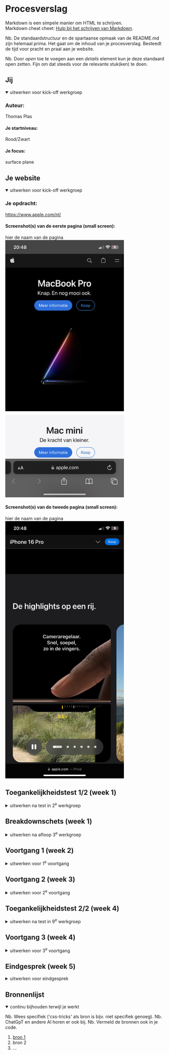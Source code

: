 # Procesverslag
Markdown is een simpele manier om HTML te schrijven.  
Markdown cheat cheet: [Hulp bij het schrijven van Markdown](https://github.com/adam-p/markdown-here/wiki/Markdown-Cheatsheet).

Nb. De standaardstructuur en de spartaanse opmaak van de README.md zijn helemaal prima. Het gaat om de inhoud van je procesverslag. Besteedt de tijd voor pracht en praal aan je website.

Nb. Door *open* toe te voegen aan een *details* element kun je deze standaard open zetten. Fijn om dat steeds voor de relevante stuk(ken) te doen.





## Jij

<details open>
  <summary>uitwerken voor kick-off werkgroep</summary>

  ### Auteur:
  Thomas Plas

  #### Je startniveau:
  Rood/Zwart

  #### Je focus:
  surface plane
 
</details>





## Je website

<details open>
  <summary>uitwerken voor kick-off werkgroep</summary>

  ### Je opdracht:
  https://www.apple.com/nl/

  #### Screenshot(s) van de eerste pagina (small screen): 
  hier de naam van de pagina  
  <img src="readme-images/HomePagina.PNG" width="375px" alt="Homepagina van Apple">

  #### Screenshot(s) van de tweede pagina (small screen):
  hier de naam van de pagina  
  <img src="readme-images/TelefoonPagina.PNG" width="375px" alt="Detail pagina van de Iphone 16">
 
</details>



## Toegankelijkheidstest 1/2 (week 1)

<details>
  <summary>uitwerken na test in 2<sup>e</sup> werkgroep</summary>

  ### Bevindingen
  Lijst met je bevindingen die in de test naar voren kwamen:
  - In de screen reader ga je langs de footnotes maar dit zijn alleen nummers dus dit is erg onduidelijk
  - Er word gebruik gemaakt van h1,h2 tot h6 maar dit lijkt mij een beetje veel
  - Door de interface heen gaan ging best goed met de screenreader
  - 

</details>



## Breakdownschets (week 1)

<details>
  <summary>uitwerken na afloop 3<sup>e</sup> werkgroep</summary>

  ### de hele pagina: 
  <img src="readme-images/homepagina1.PNG" width="375px" alt="breakdown van de hele pagina">
  <img src="readme-images/homepagina2.PNG" width="375px" alt="breakdown van de hele pagina deel 2">

  ### dynamisch deel (bijv menu): 
  <img src="readme-images/animatie.PNG" width="375px" alt="Een scrollbased animation van een filmpje dat die uitzoomd wanneer je scrolled">

  ### wellicht nog een dynamisch deel (bijv filter): 
  <img src="readme-images/animatie.PNG" width="375px" alt="Een Carrousel van verschillende functies van de iPhone 16 pro">

</details>





## Voortgang 1 (week 2)

<details>
  <summary>uitwerken voor 1<sup>e</sup> voortgang</summary>

  ### Stand van zaken
  hier dit ging goed & dit was lastig (neem ook screenshots op van delen van je website en code)


  ### Agenda voor meeting
  samen met je groepje opstellen

  | Thomas         | Izaira             | Rens         | Jerry            |
  | ---            | ---                | ---          | ---              |
  | pixels bij     | en dit             | en ik dit    | en dan ik dat    |
  | responsiveness | dit als er tijd is | nog een punt | dit wil ik zeker |
  |                | ...                | ...          | ...              |
  | is een         | ...                | ...          | ...              |
  | background img  | ...               | ...          | ...              |
  | symatisch en een| ...               | ...          | ...              |
  | probleem qua    | ...               | ...          | ...              |
  | toegankelijkheid| ...               | ...          | ...              |
  |                | ...                | ...          | ...              |
  | veel kleuren in | ...               | ...          | ...              |
  | mijn site maar | ...                | ...          | ...              |
  |mag ik dit inkorten | ...            | ...          | ...              |

  ### Verslag van meeting
  hier na afloop snel de uitkomsten van de meeting vastleggen

  - 1. ik kan gewoon met een converter de pixels omzetten naar em's
  - 2. als een achtergrond alleen maar voor mooi is en niet specifiek betekenisvol is kan je deze ook als background image gebruiken omdat de screenreader dan niet overheen leest
  - 3. ik mag minder kleuren gebruiken in mijn site dan dat apple gebruikt omdat apple er wel heel veel heeft


</details>





## Voortgang 2 (week 3)

<details>
  <summary>uitwerken voor 2<sup>e</sup> voortgang</summary>

  ### Stand van zaken
  hier dit ging goed & dit was lastig (neem ook screenshots op van delen van je website en code)


  ### Agenda voor meeting
  samen met je groepje opstellen

  | student 1      | student 2          | student 3    | student 4        |
  | ---            | ---                | ---          | ---              |
  |                | en dit             | en ik dit    | en dan ik dat    |
  | ik heb een bug wanneer ik een background blur maak dat de aanpassingen voor het hamburgermenu ongedaan| dit als er tijd is | nog een punt | dit wil ik zeker |
  | ik wil een beetje hulp met de carousel die alleen met css wordt gedaan op de websit van bramus            | ...                | ...          | ...              |
  | waar kan ik goeie info vinden voor scroll based animations            | ---                | ---          | ---              |
  | ---            | ---                | ---          | ---              |
  | ---            | ---                | ---          | ---              |


  ### Verslag van meeting
  hier na afloop snel de uitkomsten van de meeting vastleggen

  - als feebback kreeg ik om voor mijn javascript bug beter hier later naar kunnen kijken,
  - Ik moest mij eerst focussen op mijn tweede pagina
  - voor scrollbases animatie kon ik kijken naar (https://scroll-driven-animations.style/). 
  - voor de carousel kreeg ik een voorbeeldje van jesse:(https://codepen.io/OvenMagnetron/pen/PoMoLOM).
- ...
 

</details>





## Toegankelijkheidstest 2/2 (week 4)

<details>
  <summary>uitwerken na test in 9<sup>e</sup> werkgroep</summary>

  ### Bevindingen
  Lijst met je bevindingen die in de test naar voren kwamen (geef ook aan wat er verbeterd is):

</details>





## Voortgang 3 (week 4)

<details>
  <summary>uitwerken voor 3<sup>e</sup> voortgang</summary>

  ### Stand van zaken
  hier dit ging goed & dit was lastig (neem ook screenshots op van delen van je website en code)


  ### Agenda voor meeting
  samen met je groepje opstellen

  | student 1      | student 2          | student 3    | student 4        |
  | ---            | ---                | ---          | ---              |
  | dit bespreken  | en dit             | en ik dit    | en dan ik dat    |
  | en dat ook nog | dit als er tijd is | nog een punt | dit wil ik zeker |
  | ...            | ...                | ...          | ...              |


  ### Verslag van meeting
  hier na afloop snel de uitkomsten van de meeting vastleggen

  - punt 1
  - punt 2
  - nog een punt
  - ...

</details>





## Eindgesprek (week 5)

<details>
  <summary>uitwerken voor eindgesprek</summary>

  ### Je uitkomst - karakteristiek screenshots:
  <img src="readme-images/dummy-plaatje.jpg" width="375px" alt="uitomst opdracht 1">


  ### Dit ging goed/Heb ik geleerd: 
  Korte omschrijving met plaatjes

  <img src="readme-images/dummy-plaatje.jpg" width="375px" alt="top">


  ### Dit was lastig/Is niet gelukt:
  Korte omschrijving met plaatjes

  <img src="readme-images/dummy-plaatje.jpg" width="375px" alt="bummer">
</details>





## Bronnenlijst

<details open>
  <summary>continu bijhouden terwijl je werkt</summary>

  Nb. Wees specifiek ('css-tricks' als bron is bijv. niet specifiek genoeg). 
  Nb. ChatGpT en andere AI horen er ook bij.
  Nb. Vermeld de bronnen ook in je code.

  1. [bron 1](https://stackoverflow.com/questions/65257333/svg-inside-h1-tag)
  2. bron 2
  3. ...

</details>
